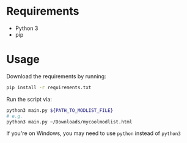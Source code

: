 # Requirements

- Python 3
- pip

# Usage

Download the requirements by running:
```sh
pip install -r requirements.txt
```

Run the script via:

```sh
python3 main.py ${PATH_TO_MODLIST_FILE}
# e.g.
python3 main.py ~/Downloads/mycoolmodlist.html
```

If you're on Windows, you may need to use `python` instead of `python3`
